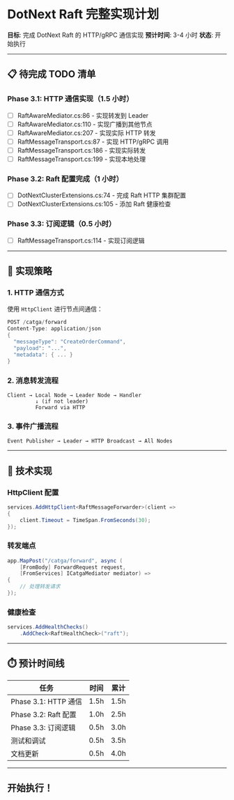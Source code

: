 # DotNext Raft 完整实现计划

**目标**: 完成 DotNext Raft 的 HTTP/gRPC 通信实现
**预计时间**: 3-4 小时
**状态**: 开始执行

---

## 📋 待完成 TODO 清单

### Phase 3.1: HTTP 通信实现（1.5 小时）
- [ ] RaftAwareMediator.cs:86 - 实现转发到 Leader
- [ ] RaftAwareMediator.cs:110 - 实现广播到其他节点
- [ ] RaftAwareMediator.cs:207 - 实现实际 HTTP 转发
- [ ] RaftMessageTransport.cs:87 - 实现 HTTP/gRPC 调用
- [ ] RaftMessageTransport.cs:186 - 实现实际转发
- [ ] RaftMessageTransport.cs:199 - 实现本地处理

### Phase 3.2: Raft 配置完成（1 小时）
- [ ] DotNextClusterExtensions.cs:74 - 完成 Raft HTTP 集群配置
- [ ] DotNextClusterExtensions.cs:105 - 添加 Raft 健康检查

### Phase 3.3: 订阅逻辑（0.5 小时）
- [ ] RaftMessageTransport.cs:114 - 实现订阅逻辑

---

## 🎯 实现策略

### 1. HTTP 通信方式
使用 `HttpClient` 进行节点间通信：
```csharp
POST /catga/forward
Content-Type: application/json
{
  "messageType": "CreateOrderCommand",
  "payload": "...",
  "metadata": { ... }
}
```

### 2. 消息转发流程
```
Client → Local Node → Leader Node → Handler
         ↓ (if not leader)
         Forward via HTTP
```

### 3. 事件广播流程
```
Event Publisher → Leader → HTTP Broadcast → All Nodes
```

---

## 🔧 技术实现

### HttpClient 配置
```csharp
services.AddHttpClient<RaftMessageForwarder>(client =>
{
    client.Timeout = TimeSpan.FromSeconds(30);
});
```

### 转发端点
```csharp
app.MapPost("/catga/forward", async (
    [FromBody] ForwardRequest request,
    [FromServices] ICatgaMediator mediator) =>
{
    // 处理转发请求
});
```

### 健康检查
```csharp
services.AddHealthChecks()
    .AddCheck<RaftHealthCheck>("raft");
```

---

## ⏱️ 预计时间线

| 任务 | 时间 | 累计 |
|------|------|------|
| Phase 3.1: HTTP 通信 | 1.5h | 1.5h |
| Phase 3.2: Raft 配置 | 1.0h | 2.5h |
| Phase 3.3: 订阅逻辑 | 0.5h | 3.0h |
| 测试和调试 | 0.5h | 3.5h |
| 文档更新 | 0.5h | 4.0h |

---

## 开始执行！

